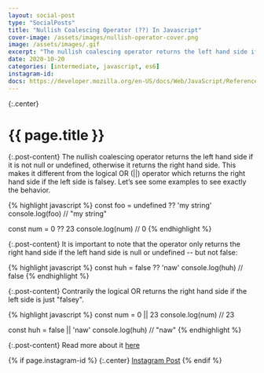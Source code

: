 ```yaml
---
layout: social-post
type: "SocialPosts"
title: "Nullish Coalescing Operator (??) In Javascript"
cover-image: /assets/images/nullish-operator-cover.png
image: /assets/images/.gif
excerpt: "The nullish coalescing operator returns the left hand side if it is not null or undefined, otherwise it returns the right hand side. This makes it different from the logical OR (||) operator which returns the right hand side if the left side is falsey. Let’s see some examples to see exactly the behavior."
date: 2020-10-20
categories: [intermediate, javascript, es6]
instagram-id:
docs: https://developer.mozilla.org/en-US/docs/Web/JavaScript/Reference/Operators/Nullish_coalescing_operator
---
```

{:.center}
# {{ page.title }}

{:.post-content}
The nullish coalescing operator returns the left hand side if it is not null
or undefined, otherwise it returns the right hand side. This makes it different
from the logical OR (||) operator which returns the right hand side if the
left side is falsey. Let’s see some examples to see exactly the behavior.

{% highlight javascript %}
const foo = undefined ?? 'my string'
console.log(foo)
// "my string"

const num = 0 ?? 23
console.log(num)
// 0
{% endhighlight %}

{:.post-content}
It is important to note that the operator only returns the right hand side if the left
hand side is null or undefined -- but not false:

{% highlight javascript %}
const huh = false ?? 'naw'
console.log(huh)
// false
{% endhighlight %}

{:.post-content}
Contrarily the logical OR returns the right hand side if the left side is just "falsey".

{% highlight javascript %}
const num = 0 || 23
console.log(num)
// 23

const huh = false || 'naw'
console.log(huh)
// "naw"
{% endhighlight %}

{:.post-content}
Read more about it <a href="{{page.docs}}" target="_blank">here</a>

{% if page.instagram-id %}
{:.center}
<a class="insta-link" href="https://www.instagram.com/p/{{page.instagram-id}}" target="_blank">Instagram Post</a>
{% endif %}
